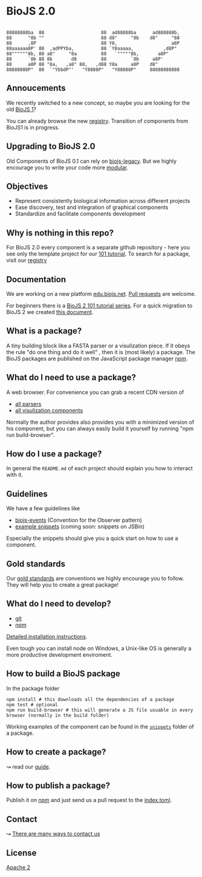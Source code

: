 BioJS 2.0
=========

```

88888888ba  88                     88  ad88888ba      ad888888b,  
88      "8b ""                     88 d8"     "8b    d8"     "88  
88      ,8P                        88 Y8,                    a8P  
88aaaaaa8P' 88  ,adPPYba,          88 `Y8aaaaa,           ,d8P"   
88""""""8b, 88 a8"     "8a         88   `"""""8b,       a8P"      
88      `8b 88 8b       d8         88         `8b     a8P'        
88      a8P 88 "8a,   ,a8" 88,   ,d88 Y8a     a8P    d8"          
88888888P"  88  `"YbbdP"'   "Y8888P"   "Y88888P"     88888888888 

 ```

Annoucements
----------------

We recently switched to a new concept, so maybe you are looking for the old [BioJS 1](https://github.com/biojs/biojs1)?

You can already browse the new [registry](http://biojs.net/registry-ui/client/#/). Transition of components from BioJS1 is in progress.


Upgrading to BioJS 2.0
----------------------

Old Components of BioJS 0.1 can rely on [biojs-legacy](http://edu.biojs.net/tutorials/aQuickGuideForMigrating.html). But we highly encourage you to write your code more [modular](http://edu.biojs.net/categories/101_tutorial/index.html).


Objectives
----------

* Represent consistently biological information across different projects
* Ease discovery, test and integration of graphical components
* Standardize and facilitate components development

Why is nothing in this repo?
---------------------------

For BioJS 2.0 every component is a separate github repository - here you see only the template project for our  [101 tutorial](http://edu.biojs.net/categories/101_tutorial/index.html). To search for a package, visit our [registry](http://registry.biojs.net)

Documentation
--------------

We are working on a new platform [edu.biojs.net](http://edu.biojs.net/).
[Pull requests](https://github.com/biojs/tutorials) are welcome.

For beginners there is a [BioJS 2 101 tutorial series](http://edu.biojs.net/categories/101_tutorial/index.html).
For a quick migration to BioJS 2 we created [this document](http://edu.biojs.net/tutorials/aQuickGuideForMigrating.html).

What is a package?
------------------

A tiny building block like a FASTA parser or a visulization piece. If it obeys the rule "do one thing and do it well" , then it is (most likely) a package. The BioJS packages are published on the JavaScript package manager [npm](npmjs.org).

What do I need to use a package?
-------------------------------

A web browser. For convenience you can grab a recent CDN version of

* [all parsers](https://github.com/biojs/biojs-meta-parser)
* [all visulization components](https://github.com/biojs/biojs-meta-vis)

Normally the author provides also provides you with a minimized version of his component, but you can always easily build it yourself by running "npm run build-browser".

How do I use a package?
-------------------------------

In general the `README.md` of each project should explain you how to interact with it.

Guidelines
-----------

We have a few guidelines like 

* [biojs-events](https://github.com/biojs/biojs-events) (Convention for the Observer pattern)
* [example snippets](https://github.com/greenify/biojs-sniper) (coming soon: snippets on JSBin)

Especially the snippets should give you a quick start on how to use a component.

Gold standards
--------------

Our [gold standards](https://github.com/biojs/biojs/wiki/Gold-standards) are conventions we highly encourage you to follow. They will help you to create a great package!

What do I need to develop?
-------------------------------

* [git](https://try.github.io/levels/1/challenges/1)
* [npm](http://nodejs.org/download/)


[Detailed installation instructions](http://edu.biojs.net/series/101/02_getting_started.html).

Even tough you can install node on Windows, a Unix-like OS is generally a more productive development enviroment.

How to build a BioJS package
----------------------------

In the package folder

```
npm install # this downloads all the dependencies of a package
npm test # optional
npm run build-browser # this will generate a JS file usuable in every browser (normally in the build folder)
```

Working examples of the component can be found in the [`snippets`](https://github.com/greenify/biojs-sniper) folder of a package.


How to create a package?
-------------------------

↝ read our [guide](http://edu.biojs.net/categories/101_tutorial/index.html).


How to publish a package?
-------------------------

Publish it on [npm](npmjs.org) and just send us a pull request to the [index.toml](https://github.com/biojs/registry/blob/master/index.toml).


Contact
-------

↝ [There are many ways to contact us](http://0.0.0.0:4000/get_involved.html)

License
-------

[Apache 2](http://www.apache.org/licenses/LICENSE-2.0)
